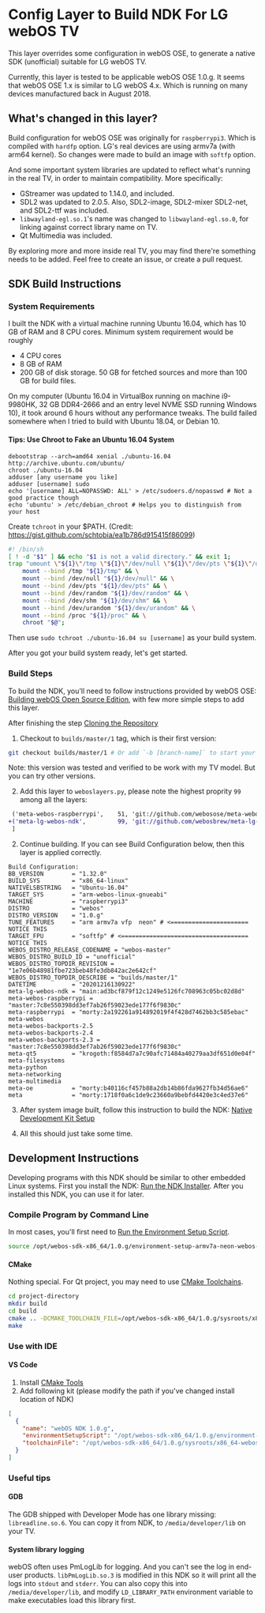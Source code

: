 # Config Layer to Build NDK For LG webOS TV

This layer overrides some configuration in webOS OSE, to generate a native SDK (unofficial) suitable for LG webOS TV.

Currently, this layer is tested to be applicable webOS OSE 1.0.g. It seems that webOS OSE 1.x is similar to LG webOS 4.x.
Which is running on many devices manufactured back in August 2018.

## What's changed in this layer?

Build configuration for webOS OSE was originally for `raspberrypi3`. Which is compiled with `hardfp` option.
LG's real devices are using armv7a (with arm64 kernel).
So changes were made to build an image with `softfp` option.

And some important system libraries are updated to reflect what's running in the real TV,
in order to maintain compatibility. More specifically:

* GStreamer was updated to 1.14.0, and included.
* SDL2 was updated to 2.0.5. Also, SDL2-image, SDL2-mixer SDL2-net, and SDL2-ttf was included.
* `libwayland-egl.so.1`'s name was changed to `libwayland-egl.so.0`, for linking against correct library name on TV.
* Qt Multimedia was included.

By exploring more and more inside real TV, you may find there're something needs to be added.
Feel free to create an issue, or create a pull request.

## SDK Build Instructions

### System Requirements

I built the NDK with a virtual machine running Ubuntu 16.04, which has 10 GB of RAM and 8 CPU cores. Minimum system requirement would be roughly

* 4 CPU cores
* 8 GB of RAM
* 200 GB of disk storage. 50 GB for fetched sources and more than 100 GB for build files.

On my computer (Ubuntu 16.04 in VirtualBox running on machine i9-9980HK, 32 GB DDR4-2666 and an entry level NVME SSD running Windows 10),
it took around 6 hours without any performance tweaks. The build failed somewhere when I tried to build with Ubuntu 18.04, or Debian 10.

#### Tips: Use Chroot to Fake an Ubuntu 16.04 System

```shell
debootstrap --arch=amd64 xenial ./ubuntu-16.04 http://archive.ubuntu.com/ubuntu/
chroot ./ubuntu-16.04
adduser [any username you like]
adduser [username] sudo
echo '[username] ALL=NOPASSWD: ALL' > /etc/sudoers.d/nopasswd # Not a good practice though
echo 'ubuntu' > /etc/debian_chroot # Helps you to distinguish from your host
```

Create `tchroot` in your $PATH. (Credit: https://gist.github.com/schtobia/ea1b786d915415f86099)

```sh
#! /bin/sh
[ ! -d "$1" ] && echo "$1 is not a valid directory." && exit 1;
trap "umount \"${1}\"/tmp \"${1}\"/dev/null \"${1}\"/dev/pts \"${1}\"/dev/random \"${1}\"/dev/shm \"${1}\"/dev/urandom \"${1}\"/proc" EXIT INT TERM HUP PIPE &&
    mount --bind /tmp "${1}/tmp" && \
    mount --bind /dev/null "${1}/dev/null" && \
    mount --bind /dev/pts "${1}/dev/pts" && \
    mount --bind /dev/random "${1}/dev/random" && \
    mount --bind /dev/shm "${1}/dev/shm" && \
    mount --bind /dev/urandom "${1}/dev/urandom" && \
    mount --bind /proc "${1}/proc" && \
    chroot "$@";
```

Then use `sudo tchroot ./ubuntu-16.04 su [username]` as your build system.

After you got your build system ready, let's get started.

### Build Steps

To build the NDK, you'll need to follow instructions provided by webOS OSE:
[Building webOS Open Source Edition](https://www.webosose.org/docs/guides/setup/building-webos-ose/), with few more simple steps to add this layer.

After finishing the step [Cloning the Repository](https://www.webosose.org/docs/guides/setup/building-webos-ose/)

1. Checkout to `builds/master/1` tag, which is their first version:
```bash
git checkout builds/master/1 # Or add `-b [branch-name]` to start your work on a new branch
```

Note: this version was tested and verified to be work with my TV model. But you can try other versions.

2. Add this layer to `weboslayers.py`, please note the highest proprity `99` among all the layers:
```diff
 ('meta-webos-raspberrypi',    51, 'git://github.com/webosose/meta-webosose.git',            '', ''),
+('meta-lg-webos-ndk',         99, 'git://github.com/webosbrew/meta-lg-webos-ndk.git',       'branch=main', ''),
 ]
```

2. Continue building. If you can see Build Configuration below, then this layer is applied correctly.
```
Build Configuration:
BB_VERSION        = "1.32.0"
BUILD_SYS         = "x86_64-linux"
NATIVELSBSTRING   = "Ubuntu-16.04"
TARGET_SYS        = "arm-webos-linux-gnueabi"
MACHINE           = "raspberrypi3"
DISTRO            = "webos"
DISTRO_VERSION    = "1.0.g"
TUNE_FEATURES     = "arm armv7a vfp  neon" # <====================== NOTICE THIS
TARGET_FPU        = "softfp" # <==================================== NOTICE THIS
WEBOS_DISTRO_RELEASE_CODENAME = "webos-master"
WEBOS_DISTRO_BUILD_ID = "unofficial"
WEBOS_DISTRO_TOPDIR_REVISION = "1e7e06b48981fbe723beb48fe3db842ac2e642cf"
WEBOS_DISTRO_TOPDIR_DESCRIBE = "builds/master/1"
DATETIME          = "20201216130922"
meta-lg-webos-ndk = "main:ad3bcf879f12c1249e5126fc708963c05bc02d8d"
meta-webos-raspberrypi = "master:7c8e550398dd3ef7ab26f59023ede177f6f9830c"
meta-raspberrypi  = "morty:2a192261a914892019f4f428d7462bb3c585ebac"
meta-webos
meta-webos-backports-2.5
meta-webos-backports-2.4
meta-webos-backports-2.3 = "master:7c8e550398dd3ef7ab26f59023ede177f6f9830c"
meta-qt5          = "krogoth:f8584d7a7c90afc71484a40279aa3df651d0e04f"
meta-filesystems
meta-python
meta-networking
meta-multimedia
meta-oe           = "morty:b40116cf457b88a2db14b86fda9627fb34d56ae6"
meta              = "morty:1718f0a6c1de9c23660a9bebfd4420e3c4ed37e6"
```

3. After system image built, follow this instruction to build the NDK: 
[Native Development Kit Setup](https://www.webosose.org/docs/guides/setup/setting-up-native-development-kit/)

4. All this should just take some time.

## Development Instructions

Developing programs with this NDK should be similar to other embedded Linux systems.
First you install the NDK: [Run the NDK Installer](https://www.webosose.org/docs/guides/setup/setting-up-native-development-kit/#run-the-ndk-installer). After you installed this NDK, you can use it for later.

### Compile Program by Command Line

In most cases, you'll first need to [Run the Environment Setup Script](https://www.webosose.org/docs/guides/setup/setting-up-native-development-kit/#run-the-environment-setup-script).

```bash
source /opt/webos-sdk-x86_64/1.0.g/environment-setup-armv7a-neon-webos-linux-gnueabi
```

#### CMake

Nothing special. For Qt project, you may need to use [CMake Toolchains](https://cmake.org/cmake/help/latest/manual/cmake-toolchains.7.html#cross-compiling).

```bash
cd project-directory
mkdir build
cd build
cmake .. -DCMAKE_TOOLCHAIN_FILE=/opt/webos-sdk-x86_64/1.0.g/sysroots/x86_64-webossdk-linux/usr/share/cmake/OEToolchainConfig.cmake
make
```

### Use with IDE

#### VS Code

1. Install [CMake Tools](https://marketplace.visualstudio.com/items?itemName=ms-vscode.cmake-tools)
2. Add following kit (please modify the path if you've changed install location of NDK)

```json
[
  {
    "name": "webOS NDK 1.0.g",
    "environmentSetupScript": "/opt/webos-sdk-x86_64/1.0.g/environment-setup-armv7a-neon-webos-linux-gnueabi",
    "toolchainFile": "/opt/webos-sdk-x86_64/1.0.g/sysroots/x86_64-webossdk-linux/usr/share/cmake/OEToolchainConfig.cmake"
  }
]
```
### Useful tips

#### GDB

The GDB shipped with Developer Mode has one library missing: `libreadline.so.6`. You can copy it from NDK, to `/media/developer/lib` on your TV.

#### System library logging

webOS often uses PmLogLib for logging. And you can't see the log in end-user products. `libPmLogLib.so.3` is modified in this NDK so it will print all the logs into `stdout` and `stderr`. You can also copy this into `/media/developer/lib`, and modify `LD_LIBRARY_PATH` environment variable to make executables load this library first.
